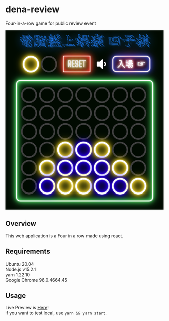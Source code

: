 # dena-review
Four-in-a-row game for public review event

![png](https://github.com/nakamo326/dena-review/blob/main/ss.png)

## Overview
This web application is a Four in a row made using react.

## Requirements
Ubuntu 20.04\
Node.js v15.2.1\
yarn 1.22.10\
Google Chrome 96.0.4664.45

## Usage
Live Preview is [Here](https://nakamo326.github.io/dena-review/)!\
if you want to test local, use `yarn && yarn start`.
